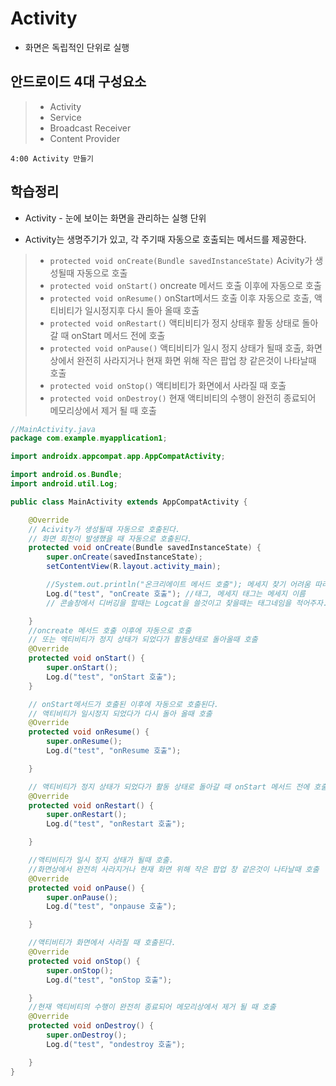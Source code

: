 # Activity


- 화면은 독립적인 단위로 실행

  

## 안드로이드 4대 구성요소

>- Activity
>- Service
>- Broadcast Receiver
>- Content Provider



```
4:00 Activity 만들기
```



## 학습정리

- Activity - 눈에 보이는 화면을 관리하는 실행 단위

- Activity는 생명주기가 있고, 각 주기때 자동으로 호출되는 메서드를 제공한다.



>- `protected void onCreate(Bundle savedInstanceState)` Acivity가 생성될때 자동으로 호출
>- `protected void onStart()` oncreate 메서드 호출 이후에 자동으로 호출
>- `protected void onResume()` onStart메서드 호출 이후 자동으로 호출, 액티비티가 일시정지후 다시 돌아 올때 호출
>- `protected void onRestart()` 액티비티가 정지 상태후 활동 상태로 돌아갈 때 onStart 메서드 전에 호출
>- `protected void onPause()` 액티비티가 일시 정지 상태가 될때 호출, 화면상에서 완전히 사라지거나 현재 화면 위해 작은 팝업 창 같은것이 나타날때 호출
>- `protected void onStop()` 액티비티가 화면에서 사라질 때 호출
>- `protected void onDestroy()` 현재 액티비티의 수행이 완전히 종료되어 메모리상에서 제거 될 때 호출

```java
//MainActivity.java
package com.example.myapplication1;

import androidx.appcompat.app.AppCompatActivity;

import android.os.Bundle;
import android.util.Log;

public class MainActivity extends AppCompatActivity {

    @Override
    // Acivity가 생성될때 자동으로 호출된다.
    // 화면 회전이 발생했을 때 자동으로 호출된다.
    protected void onCreate(Bundle savedInstanceState) {
        super.onCreate(savedInstanceState);
        setContentView(R.layout.activity_main);

        //System.out.println("온크리에이트 메서드 호출"); 메세지 찾기 어려움 따라서 로그캣을 쓴다.
        Log.d("test", "onCreate 호출"); //태그, 메세지 태그는 메세지 이름
        // 콘솔창에서 디버깅을 할때는 Logcat을 쓸것이고 찾을때는 태그네임을 적어주자.

    }
    //oncreate 메서드 호출 이후에 자동으로 호출
    // 또는 엑티비티가 정지 상태가 되었다가 활동상태로 돌아올때 호출
    @Override
    protected void onStart() {
        super.onStart();
        Log.d("test", "onStart 호출");
    }

    // onStart메서드가 호출된 이후에 자동으로 호출된다.
    // 액티비티가 일시정지 되었다가 다시 돌아 올때 호출
    @Override
    protected void onResume() {
        super.onResume();
        Log.d("test", "onResume 호출");

    }

    // 액티비티가 정지 상태가 되었다가 활동 상태로 돌아갈 때 onStart 메서드 전에 호출된다.
    @Override
    protected void onRestart() {
        super.onRestart();
        Log.d("test", "onRestart 호출");

    }

    //액티비티가 일시 정지 상태가 될때 호출.
    //화면상에서 완전히 사라지거나 현재 화면 위해 작은 팝업 창 같은것이 나타날때 호출
    @Override
    protected void onPause() {
        super.onPause();
        Log.d("test", "onpause 호출");

    }

    //액티비티가 화면에서 사라질 때 호출된다.
    @Override
    protected void onStop() {
        super.onStop();
        Log.d("test", "onStop 호출");

    }
    //현재 액티비티의 수행이 완전히 종료되어 메모리상에서 제거 될 때 호출
    @Override
    protected void onDestroy() {
        super.onDestroy();
        Log.d("test", "ondestroy 호출");

    }
}
```





